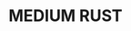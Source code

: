 ---
title: "MEDIUM RUST"
price: "TBA"
desc: "Bez opisa"
img_path: "/assets/img/A.MIG-3005.jpg"
brand: AMMO
available: true
special_offer: false
soon: false
cat: "Weathering"
subcat: ""
subsubcat: "wet-pigmenti"
---